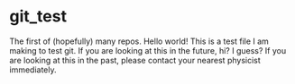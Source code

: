 # git_test
The first of (hopefully) many repos.
Hello world!
This is a test file I am making to test git.
If you are looking at this in the future, hi? I guess?
If you are looking at this in the past, please contact your nearest physicist immediately.